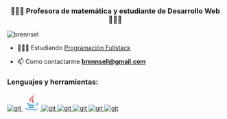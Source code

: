 
<h3 align="center">👩🏽‍🏫 Profesora de matemática y estudiante de Desarrollo Web 👩🏻‍💻</h3>

<p align="left"> <img src="https://komarev.com/ghpvc/?username=brennsel&label=Profile%20views&color=0e75b6&style=flat" alt="brennsel" /> </p>


- 👩🏻‍💻 Estudiando [Programación Fullstack](https://eggcooperation.com)

- 📫 Como contactarme **brennsell@gmail.com**


<h3 align="left">Lenguajes y herramientas:</h3>
<p align="left"> <a href="https://git-scm.com/" target="_blank" rel="noreferrer"> <img src="https://www.vectorlogo.zone/logos/git-scm/git-scm-icon.svg" alt="git" width="40" height="40"/> </a> <a href="https://www.java.com" target="_blank" rel="noreferrer"> <img src="https://raw.githubusercontent.com/devicons/devicon/master/icons/java/java-original.svg" alt="java" width="40" height="40"/> </a> 
<a href="https://www.python.org" target="_blank" rel="noreferrer"> <img src="https://upload.wikimedia.org/wikipedia/commons/thumb/c/c3/Python-logo-notext.svg/1869px-Python-logo-notext.svg.png" alt="git" width="40" height="40"/> </a> <a href="https://git-scm.com/" target="_blank" rel="noreferrer"> <img src="https://upload.wikimedia.org/wikipedia/commons/6/61/HTML5_logo_and_wordmark.svg" alt="git" width="40" height="40"/> </a><a href="https://git-scm.com/" target="_blank" rel="noreferrer"> <img src="https://upload.wikimedia.org/wikipedia/commons/d/d5/CSS3_logo_and_wordmark.svg" alt="git" width="40" height="40"/> </a> <a href="https://git-scm.com/" target="_blank" rel="noreferrer"> <img src="https://upload.wikimedia.org/wikipedia/commons/9/99/Unofficial_JavaScript_logo_2.svg" alt="git" width="40" height="40"/> </a> <a href="https://git-scm.com/" target="_blank" rel="noreferrer"> <img src="https://1000logos.net/wp-content/uploads/2020/08/MySQL-Logo.png" alt="git" width="60" height="40"/> </a> </p>
